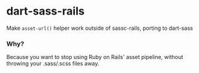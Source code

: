 # dart-sass-rails

Make `asset-url()` helper work outside of sassc-rails, porting to dart-sass

### Why?

Because you want to stop using Ruby on Rails' asset pipeline, without throwing your .sass/.scss files away.
